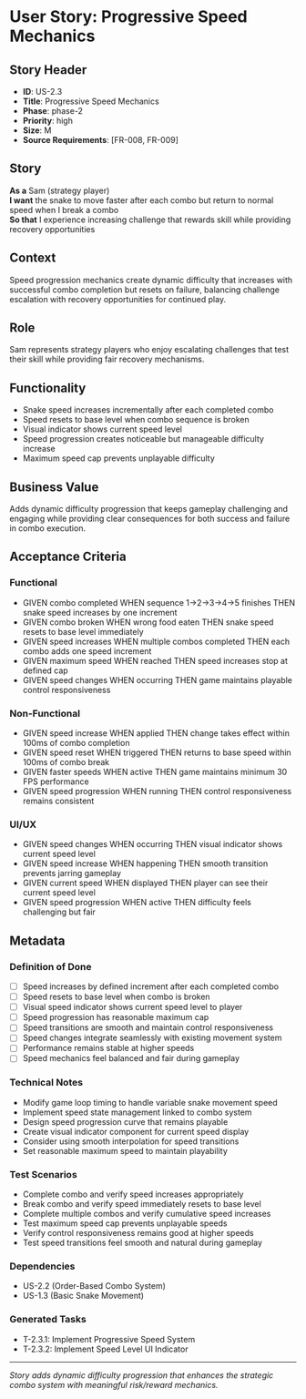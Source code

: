 # User Story: Progressive Speed Mechanics

## Story Header

- **ID**: US-2.3
- **Title**: Progressive Speed Mechanics
- **Phase**: phase-2
- **Priority**: high
- **Size**: M
- **Source Requirements**: [FR-008, FR-009]

## Story

**As a** Sam (strategy player)  
**I want** the snake to move faster after each combo but return to normal speed when I break a combo  
**So that** I experience increasing challenge that rewards skill while providing recovery opportunities

## Context

Speed progression mechanics create dynamic difficulty that increases with successful combo completion but resets on failure, balancing challenge escalation with recovery opportunities for continued play.

## Role

Sam represents strategy players who enjoy escalating challenges that test their skill while providing fair recovery mechanisms.

## Functionality

- Snake speed increases incrementally after each completed combo
- Speed resets to base level when combo sequence is broken
- Visual indicator shows current speed level
- Speed progression creates noticeable but manageable difficulty increase
- Maximum speed cap prevents unplayable difficulty

## Business Value

Adds dynamic difficulty progression that keeps gameplay challenging and engaging while providing clear consequences for both success and failure in combo execution.

## Acceptance Criteria

### Functional

- GIVEN combo completed WHEN sequence 1→2→3→4→5 finishes THEN snake speed increases by one increment
- GIVEN combo broken WHEN wrong food eaten THEN snake speed resets to base level immediately
- GIVEN speed increases WHEN multiple combos completed THEN each combo adds one speed increment
- GIVEN maximum speed WHEN reached THEN speed increases stop at defined cap
- GIVEN speed changes WHEN occurring THEN game maintains playable control responsiveness

### Non-Functional

- GIVEN speed increase WHEN applied THEN change takes effect within 100ms of combo completion
- GIVEN speed reset WHEN triggered THEN returns to base speed within 100ms of combo break
- GIVEN faster speeds WHEN active THEN game maintains minimum 30 FPS performance
- GIVEN speed progression WHEN running THEN control responsiveness remains consistent

### UI/UX

- GIVEN speed changes WHEN occurring THEN visual indicator shows current speed level
- GIVEN speed increase WHEN happening THEN smooth transition prevents jarring gameplay
- GIVEN current speed WHEN displayed THEN player can see their current speed level
- GIVEN speed progression WHEN active THEN difficulty feels challenging but fair

## Metadata

### Definition of Done

- [ ] Speed increases by defined increment after each completed combo
- [ ] Speed resets to base level when combo is broken
- [ ] Visual speed indicator shows current speed level to player
- [ ] Speed progression has reasonable maximum cap
- [ ] Speed transitions are smooth and maintain control responsiveness
- [ ] Speed changes integrate seamlessly with existing movement system
- [ ] Performance remains stable at higher speeds
- [ ] Speed mechanics feel balanced and fair during gameplay

### Technical Notes

- Modify game loop timing to handle variable snake movement speed
- Implement speed state management linked to combo system
- Design speed progression curve that remains playable
- Create visual indicator component for current speed display
- Consider using smooth interpolation for speed transitions
- Set reasonable maximum speed to maintain playability

### Test Scenarios

- Complete combo and verify speed increases appropriately
- Break combo and verify speed immediately resets to base level
- Complete multiple combos and verify cumulative speed increases
- Test maximum speed cap prevents unplayable speeds
- Verify control responsiveness remains good at higher speeds
- Test speed transitions feel smooth and natural during gameplay

### Dependencies

- US-2.2 (Order-Based Combo System)
- US-1.3 (Basic Snake Movement)

### Generated Tasks

- T-2.3.1: Implement Progressive Speed System
- T-2.3.2: Implement Speed Level UI Indicator

---

_Story adds dynamic difficulty progression that enhances the strategic combo system with meaningful risk/reward mechanics._
